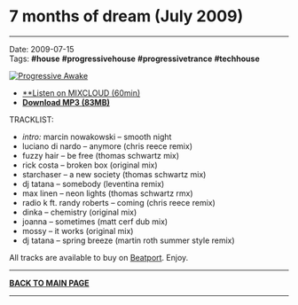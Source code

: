 # 7 months of dream (July 2009)

----

Date: 2009-07-15    
Tags: **#house** **#progressivehouse** **#progressivetrance** **#techhouse**

[![Progressive Awake](https://thumbnailer.mixcloud.com/unsafe/300x300/extaudio/2/7/5/a/3508-dfd1-4ef1-a634-ca8dec3a5eee)](https://www.mixcloud.com/progressiveawake/7-months-of-dream-july-2009/)

* [**Listen on MIXCLOUD (60min)](https://www.mixcloud.com/progressiveawake/7-months-of-dream-july-2009/)
* [**Download MP3 (83MB)**](https://drive.google.com/file/d/0B_4_ynm06YZIcVRtaHRmNTU1MkE/edit?usp=sharing)

TRACKLIST:  

* _intro:_ marcin nowakowski – smooth night
* luciano di nardo – anymore (chris reece remix)
* fuzzy hair – be free (thomas schwartz mix)
* rick costa – broken box (original mix)
* starchaser – a new society (thomas schwartz mix)
* dj tatana – somebody (leventina remix)
* max linen – neon lights (thomas schwartz rmx)
* radio k ft. randy roberts – coming (chris reece remix)
* dinka – chemistry (original mix)
* joanna – sometimes (matt cerf dub mix)
* mossy – it works (original mix)
* dj tatana – spring breeze (martin roth summer style remix)

All tracks are available to buy on <a href="http://beatport.com" target="_blank">Beatport</a>.
Enjoy.

----

[**BACK TO MAIN PAGE**](../README.md)

---- 

